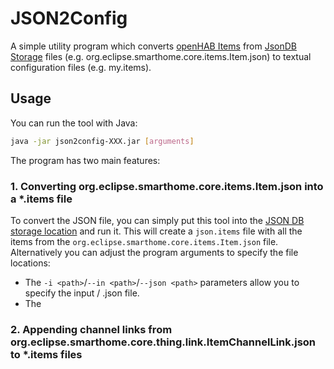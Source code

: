 # JSON2Config
 
A simple utility program which converts [openHAB Items](https://www.openhab.org/docs/configuration/items.html) from [JsonDB Storage](https://www.openhab.org/docs/administration/jsondb.html) files (e.g. org.eclipse.smarthome.core.items.Item.json) to textual configuration files (e.g. my.items).



## Usage

You can run the tool with Java:
```bash
java -jar json2config-XXX.jar [arguments]
```
The program has two main features:


### 1. Converting org.eclipse.smarthome.core.items.Item.json into a *.items file

To convert the JSON file, you can simply put this tool into the [JSON DB storage location](https://www.openhab.org/docs/administration/jsondb.html#storage-location) and run it. This will create a `json.items` file with all the items from the `org.eclipse.smarthome.core.items.Item.json` file.
Alternatively you can adjust the program arguments to specify the file locations:
- The `-i <path>`/`--in <path>`/`--json <path>` parameters allow you to specify the input / .json file.
- The 

### 2. Appending channel links from org.eclipse.smarthome.core.thing.link.ItemChannelLink.json to *.items files


